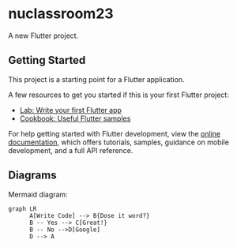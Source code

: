 # nuclassroom23

A new Flutter project.

## Getting Started

This project is a starting point for a Flutter application.

A few resources to get you started if this is your first Flutter project:

- [Lab: Write your first Flutter app](https://docs.flutter.dev/get-started/codelab)
- [Cookbook: Useful Flutter samples](https://docs.flutter.dev/cookbook)

For help getting started with Flutter development, view the
[online documentation](https://docs.flutter.dev/), which offers tutorials,
samples, guidance on mobile development, and a full API reference.

## Diagrams 

Mermaid diagram: 

```mermain
graph LR
      A[Write Code] --> B{Dose it word?}
      B -- Yes --> C[Great!}
      B -- No -->D[Google]
      D --> A
      
